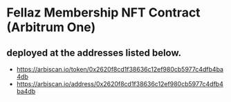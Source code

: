 # Fellaz Membership NFT Contract (Arbitrum One)
##  deployed at the addresses listed below.
* https://arbiscan.io/token/0x2620f8cd1f38636c12ef980cb5977c4dfb4ba4db
* https://arbiscan.io/address/0x2620f8cd1f38636c12ef980cb5977c4dfb4ba4db


